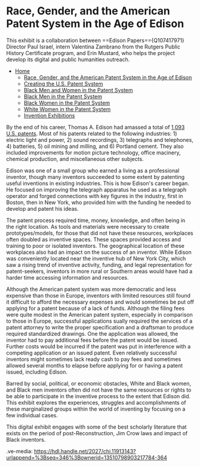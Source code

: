 # Race, Gender, and the American Patent System in the Age of Edison

This exhibit is a collaboration between ==Edison Papers=={Q107417971} Director Paul Israel, intern Valentina Zambrano from the Rutgers Public History Certificate program, and Erin Mustard, who helps the project develop its digital and public humanities outreach.

- [Home](/)
    - [Race, Gender, and the American Patent System in the Age of Edison](/introduction)
    - [Creating the U.S. Patent System](/1)
    - [Black Men and Women in the Patent System](/2)
    - [Black Men in the Patent System](/3)
    - [Black Women in the Patent System](/4)
    - [White Women in the Patent System](/5)
    - [Invention Exhibitions](/6)

By the end of his career, Thomas A. Edison had amassed a total of [1,093 U.S. patents](https://archive.org/details/edison-patent). Most of his patents related to the following industries: 1) electric light and power, 2) sound recordings, 3) telegraphs and telephones, 4) batteries, 5) oil mining and milling, and 6) Portland cement. They also included improvements for motion picture technology, office macinery, chemical production, and miscellaneous other subjects. 

Edison was one of a small group who earned a living as a professional inventor, though many inventors succeeded to some extent by patenting useful inventions in existing industries. This is how Edison's career began. He focused on improving the telegraph apparatus he used as a telegraph operator and forged connections with key figures in the industry, first in Boston, then in New York, who provided him with the funding he needed to develop and patent his ideas. 

The patent process required time, money, knowledge, and often being in the right location. As tools and materials were necessary to create prototypes/models, for those that did not have these resources, workplaces often doubled as inventive spaces. These spaces provided access and training to poor or isolated inventors. The geographical location of these workplaces also had an impact on the success of an inventor. While Edison was conveniently located near the inventive hub of New York City, which saw a rising trend of inventive activity, funding, and legal representation for patent-seekers, inventors in more rural or Southern areas would have had a harder time accessing information and resources.

Although the American patent system was more democratic and less expensive than those in Europe, inventors with limited resources still found it difficult to afford the necessary expenses and would sometimes be put off applying for a patent because of a lack of funds. Although the filing fees were quite modest in the American patent system, especially in comparison to those in Europe, successful applications sually required the services of a patent attorney to write the proper specification and a draftsman to produce required standardized drawings. One the application was allowed, the inventor had to pay additional fees before the patent would be issued. Further costs would be incurred if the patent was put in interference with a competing application or an issued patent. Even relatively successful inventors might sometimes lack ready cash to pay fees and sometimes allowed several months to elapse before applying for or having a patent issued, including Edison. 

Barred by social, political, or economic obstacles, White and Black women, and Black men inventors often did not have the same resources or rights to be able to participate in the inventive process to the extent that Edison did. This exhibit explores the experiences, struggles and accomplishments of these marginalized groups within the world of inventing by focusing on a few individual cases. 

This digital exhibit engages with some of the best scholarly literature that exists on the period of post-Reconstruction, Jim Crow laws and impact of Black inventors.

.ve-media: https://hdl.handle.net/2027/chi.11913143?urlappend=%3Bseq=346%3Bownerid=13510798903217784-364
